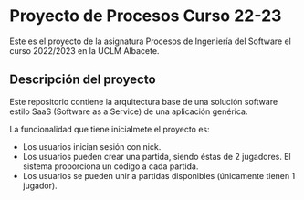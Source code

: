 # Proyecto de Procesos Curso 22-23

Este es el proyecto de la asignatura Procesos de Ingeniería del Software el curso 2022/2023 en la UCLM Albacete.

## Descripción del proyecto
Este repositorio contiene la arquitectura base de una solución software estilo SaaS (Software as a Service) de una aplicación genérica. 

La funcionalidad que tiene inicialmete el proyecto es:
 - Los usuarios inician sesión con nick.
 - Los usuarios pueden crear una partida, siendo éstas de 2 jugadores. El sistema proporciona un código a cada partida.
 - Los usuarios se pueden unir a partidas disponibles (únicamente tienen 1 jugador).